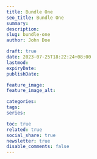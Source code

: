 ```yaml
---
title: Bundle One
seo_title: Bundle One
summary: 
description: 
slug: bundle-one
author: John Doe

draft: true
date: 2023-07-25T18:22:24+08:00
lastmod: 
expiryDate: 
publishDate: 

feature_image: 
feature_image_alt: 

categories:
tags:
series:

toc: true
related: true
social_share: true
newsletter: true
disable_comments: false
---
```


